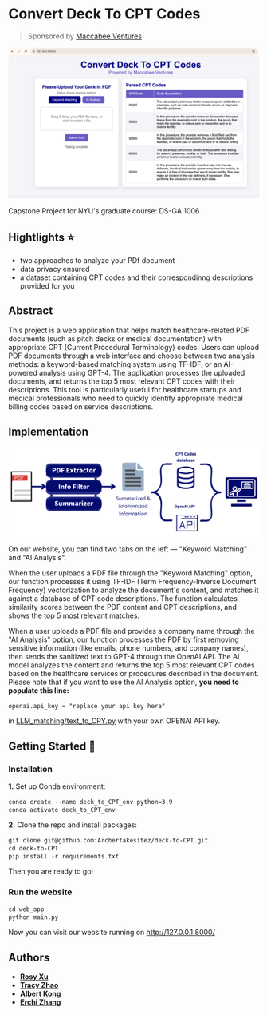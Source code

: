 # Convert Deck To CPT Codes
> Sponsored by [Maccabee Ventures](https://www.maccabee.vc/)
<p align = "center">
      <img src="https://github.com/Archertakesitez/deck-to-CPT/blob/main/readme_resource/first_page.png" alt="Convert Deck To CPT Codes" width="700"/>
</p>
Capstone Project for NYU's graduate course: DS-GA 1006

## Hightlights ⭐️
- two approaches to analyze your PDf document
- data privacy ensured
- a dataset containing CPT codes and their correspondinng descriptions provided for you

## Abstract
This project is a web application that helps match healthcare-related PDF documents (such as pitch decks or medical documentation) with appropriate CPT (Current Procedural Terminology) codes. Users can upload PDF documents through a web interface and choose between two analysis methods: a keyword-based matching system using TF-IDF, or an AI-powered analysis using GPT-4. The application processes the uploaded documents, and returns the top 5 most relevant CPT codes with their descriptions. This tool is particularly useful for healthcare startups and medical professionals who need to quickly identify appropriate medical billing codes based on service descriptions.

## Implementation
<p align = "center">
      <img src="https://github.com/Archertakesitez/deck-to-CPT/blob/main/readme_resource/workflow_1.png" alt="workflow" width="600"/>
</p>

On our website, you can find two tabs on the left — "Keyword Matching" and "AI Analysis". 

When the user uploads a PDF file through the "Keyword Matching" option, our function processes it using TF-IDF (Term Frequency-Inverse Document Frequency) vectorization to analyze the document's content, and matches it against a database of CPT code descriptions. The function calculates similarity scores between the PDF content and CPT descriptions, and shows the top 5 most relevant matches.

When a user uploads a PDF file and provides a company name through the "AI Analysis" option, our function processes the PDF by first removing sensitive information (like emails, phone numbers, and company names), then sends the sanitized text to GPT-4 through the OpenAI API. The AI model analyzes the content and returns the top 5 most relevant CPT codes based on the healthcare services or procedures described in the document. Please note that if you want to use the AI Analysis option, **you need to populate this line:**
```
openai.api_key = "replace your api key here"
```
in [LLM_matching/text_to_CPY.py](https://github.com/Archertakesitez/deck-to-CPT/blob/main/LLM_matching/text_to_CPT.py) with your own OPENAI API key.

## Getting Started 🚀
### Installation
**1.** Set up Conda environment:
```
conda create --name deck_to_CPT_env python=3.9
conda activate deck_to_CPT_env
```

**2.** Clone the repo and install packages:
```
git clone git@github.com:Archertakesitez/deck-to-CPT.git
cd deck-to-CPT
pip install -r requirements.txt
```
Then you are ready to go!

### Run the website
```
cd web_app
python main.py
```
Now you can visit our website running on http://127.0.0.1:8000/

## Authors
- **[Rosy Xu](https://github.com/yinyin0916)**
- **[Tracy Zhao](https://github.com/Tongyu-Zhao)**
- **[Albert Kong](https://github.com/AlbertKong0827)**
- **[Erchi Zhang](https://github.com/Archertakesitez)**


